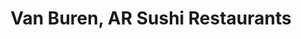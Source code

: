 ---
layout: city
title: Van Buren, AR Sushi Restaurants
permalink: /arkansas/van-buren/
stateAbbr: AR
stateName: Arkansas
cityName: Van Buren
---